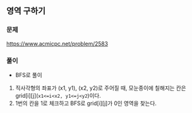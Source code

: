 ## 영역 구하기
### 문제
https://www.acmicpc.net/problem/2583  

### 풀이
- BFS로 풀이
1. 직사각형의 좌표가 (x1, y1), (x2, y2)로 주어질 때, 모눈종이에 칠해지는 칸은 grid[i][j](```x1<=i<x2, y1<=j<y2```)이다.
2. 1번의 칸을 1로 체크하고 BFS로 grid[i][j]가 0인 영역을 찾는다.